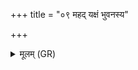 +++
title = "०९ महद् यक्षं भुवनस्य"

+++
<details><summary>मूलम् (GR)</summary>

महद् यक्षं भुवनस्य मध्ये  
तपसि क्रान्तं सलिलस्य पृष्ठे ।  
तस्मिं छ्रयन्ते य उ के च देवा  
वृक्षस्य स्कम्भं परित इव शाखाः ॥
</details>